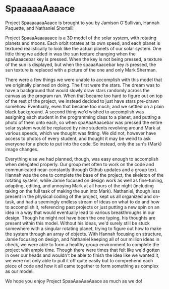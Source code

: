 # SpaaaaaAaaace

Project SpaaaaaaaAaace is brought to you by Jamison O'Sullivan, Hannah Paquette, and Nathaniel Shortall!

Project SpaaaAaaaaaace is a 3D model of the solar system, with rotating planets and moons. Each orbit rotates at its own speed, and each planet is textured realistically to look like the actual planets of our solar system. One little thing we added in was the sun texture changing when the spaAaaacebar key is pressed. When the key is not being pressed, a texture of the sun is displayed, but when the spaaaAaacebar key *is* pressed, the sun texture is replaced with a picture of the one and only Mark Sherman.

There were a few things we were unable to accomplish with this model that we originally planned on doing. The first were the stars. The dream was to have a background that would slowly draw stars randomly across the canvas as the program ran. When that became too hard to figure out on top of the rest of the project, we instead decided to just have stars pre-drawn somehow. Eventually, even that became too much, and we settled on a plain black background. A second thing we'd wished to accomplish was assigning each student in the programming class to a planet, and putting a photo of them onto each, so when spaAaaAaacebar was pressed the entire solar system would be replaced by nine students revolving around Mark at various speeds, which we thought was fitting. We did not, however have access to photos of every student, and thought it may be weird to ask everyone for a photo to put into the code. So instead, only the sun's (Mark) image changes.

Everything else we had planned, though, was easy enough to accomplish when delegated properly. Our group met often to work on the code and communicated near-constantly through Github updates and a group text. Hannah was the one to complete the base of the project, the skeleton of the rotating system, while Jamie focused on design work as well as fine-tuning, adapting, editing, and annoying Mark at all hours of the night (including taking on the full task of making the sun into Mark). Nathaniel, though less present in the physical coding of the project, kept us all organized and on-task, and had a seemingly endless stream of ideas on what to do and how to accomplish it, referencing past projects or just putting a new spin on an idea in a way that would eventually lead to various breakthroughs in our design. Though he might not have been the one typing, his thoughts are present within this model. Without his ideas, we'd surely still be stuck somewhere with a singular rotating planet, trying to figure out how to make the system through an array of objects. With Hannah focusing on structure, Jamie focusing on design, and Nathaniel keeping all of our million ideas in check, we were able to form a healthy group environment to complete the project with ample time. Though there were times that felt like we'd gotten in over our heads and wouldn't be able to finish the idea like we wanted it, we were not only able to pull it off quite easily but to comprehend each piece of code and how it all came together to form something as complex as our model.

We hope you enjoy Project SpaaAaaAaaAaace as much as we do!

